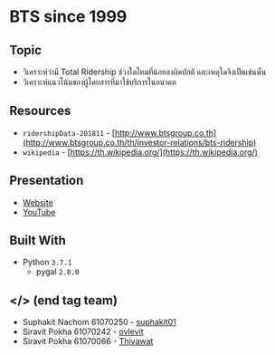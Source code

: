 # BTS since 1999

## Topic
* วิเคราะห์ว่ามี Total Ridership ช่วงใดไหมที่น้อยลงผิดปกติ และเหตุใดจึงเป็นเช่นนั้น
* วิเคราะห์แนวโน้มของผู้โดยสารที่มาใช้บริการในอนาคต

## Resources
* `ridershipData-201811` - [http://www.btsgroup.co.th](http://www.btsgroup.co.th/th/investor-relations/bts-ridership)
* `wikipedia` - [https://th.wikipedia.org/](https://th.wikipedia.org/)

## Presentation
* [Website](https://suphakit01.github.io/BTS-since1999/)
* [YouTube](https://suphakit01.github.io/BTS-since1999/)

## Built With
* Python `3.7.1`
    - pygal `2.0.0`

## </> (end tag team)
* Suphakit  Nachom  61070250 - [suphakit01](https://github.com/suphakit01)
* Siravit  Pokha  61070242 - [ovlevit](https://github.com/ovlevit)
* Siravit  Pokha  61070066 - [Thivawat](https://github.com/Thivawat)
